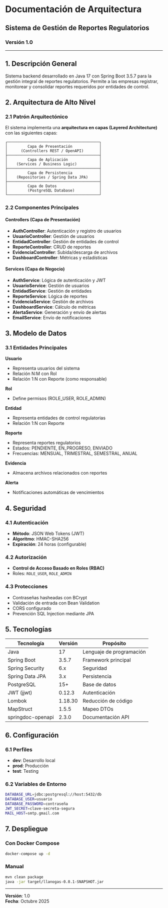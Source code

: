 # Documentación de Arquitectura

## Sistema de Gestión de Reportes Regulatorios

### Versión 1.0

---

## 1. Descripción General

Sistema backend desarrollado en Java 17 con Spring Boot 3.5.7 para la gestión integral de reportes regulatorios. Permite a las empresas registrar, monitorear y consolidar reportes requeridos por entidades de control.

## 2. Arquitectura de Alto Nivel

### 2.1 Patrón Arquitectónico

El sistema implementa una **arquitectura en capas (Layered Architecture)** con las siguientes capas:

```
┌─────────────────────────────────────────┐
│         Capa de Presentación            │
│      (Controllers REST / OpenAPI)       │
├─────────────────────────────────────────┤
│         Capa de Aplicación              │
│    (Services / Business Logic)          │
├─────────────────────────────────────────┤
│         Capa de Persistencia            │
│    (Repositories / Spring Data JPA)     │
├─────────────────────────────────────────┤
│         Capa de Datos                   │
│         (PostgreSQL Database)           │
└─────────────────────────────────────────┘
```

### 2.2 Componentes Principales

#### Controllers (Capa de Presentación)
- **AuthController**: Autenticación y registro de usuarios
- **UsuarioController**: Gestión de usuarios
- **EntidadController**: Gestión de entidades de control
- **ReporteController**: CRUD de reportes
- **EvidenciaController**: Subida/descarga de archivos
- **DashboardController**: Métricas y estadísticas

#### Services (Capa de Negocio)
- **AuthService**: Lógica de autenticación y JWT
- **UsuarioService**: Gestión de usuarios
- **EntidadService**: Gestión de entidades
- **ReporteService**: Lógica de reportes
- **EvidenciaService**: Gestión de archivos
- **DashboardService**: Cálculo de métricas
- **AlertaService**: Generación y envío de alertas
- **EmailService**: Envío de notificaciones

## 3. Modelo de Datos

### 3.1 Entidades Principales

**Usuario**
- Representa usuarios del sistema
- Relación N:M con Rol
- Relación 1:N con Reporte (como responsable)

**Rol**
- Define permisos (ROLE_USER, ROLE_ADMIN)

**Entidad**
- Representa entidades de control regulatorias
- Relación 1:N con Reporte

**Reporte**
- Representa reportes regulatorios
- Estados: PENDIENTE, EN_PROGRESO, ENVIADO
- Frecuencias: MENSUAL, TRIMESTRAL, SEMESTRAL, ANUAL

**Evidencia**
- Almacena archivos relacionados con reportes

**Alerta**
- Notificaciones automáticas de vencimientos

## 4. Seguridad

### 4.1 Autenticación

- **Método**: JSON Web Tokens (JWT)
- **Algoritmo**: HMAC-SHA256
- **Expiración**: 24 horas (configurable)

### 4.2 Autorización

- **Control de Acceso Basado en Roles (RBAC)**
- Roles: `ROLE_USER`, `ROLE_ADMIN`

### 4.3 Protecciones

- Contraseñas hasheadas con BCrypt
- Validación de entrada con Bean Validation
- CORS configurado
- Prevención SQL Injection mediante JPA

## 5. Tecnologías

| Tecnología | Versión | Propósito |
|-----------|---------|-----------|
| Java | 17 | Lenguaje de programación |
| Spring Boot | 3.5.7 | Framework principal |
| Spring Security | 6.x | Seguridad |
| Spring Data JPA | 3.x | Persistencia |
| PostgreSQL | 15+ | Base de datos |
| JWT (jjwt) | 0.12.3 | Autenticación |
| Lombok | 1.18.30 | Reducción de código |
| MapStruct | 1.5.5 | Mapeo DTOs |
| springdoc-openapi | 2.3.0 | Documentación API |

## 6. Configuración

### 6.1 Perfiles

- **dev**: Desarrollo local
- **prod**: Producción
- **test**: Testing

### 6.2 Variables de Entorno

```bash
DATABASE_URL=jdbc:postgresql://host:5432/db
DATABASE_USER=usuario
DATABASE_PASSWORD=contraseña
JWT_SECRET=clave-secreta-segura
MAIL_HOST=smtp.gmail.com
```

## 7. Despliegue

### Con Docker Compose

```bash
docker-compose up -d
```

### Manual

```bash
mvn clean package
java -jar target/llanogas-0.0.1-SNAPSHOT.jar
```

---

**Versión**: 1.0  
**Fecha**: Octubre 2025

